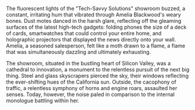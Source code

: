 The fluorescent lights of the "Tech-Savvy Solutions" showroom buzzed, a constant, irritating hum that vibrated through Amelia Blackwood's weary bones.  Dust motes danced in the harsh glare, reflecting off the gleaming surfaces of the latest high-tech gadgets:  folding phones the size of a deck of cards, smartwatches that could control your entire home, and holographic projectors that displayed the news directly onto your wall.  Amelia, a seasoned salesperson, felt like a moth drawn to a flame, a flame that was simultaneously dazzling and ultimately exhausting.

The showroom, situated in the bustling heart of Silicon Valley, was a cathedral to innovation, a monument to the relentless pursuit of the next big thing.  Steel and glass skyscrapers pierced the sky, their windows reflecting the ever-shifting hues of the California sun.  Outside, the cacophony of traffic, a relentless symphony of horns and engine roars, assaulted her senses.  Today, however, the noise paled in comparison to the internal monologue battling within her.
